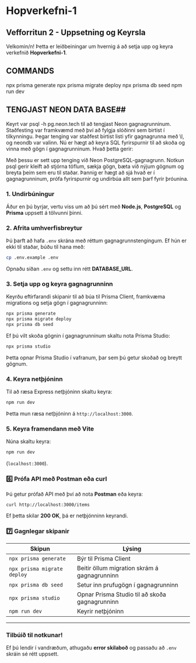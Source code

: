 # Hopverkefni-1

## Vefforritun 2 - Uppsetning og Keyrsla

Velkomin/n! Þetta er leiðbeiningar um hvernig á að setja upp og keyra verkefnið **Hopverkefni-1**.

## COMMANDS ##
npx prisma generate
npx prisma migrate deploy
npx prisma db seed
npm run dev


## TENGJAST NEON DATA BASE##
Keyrt var psql -h pg.neon.tech til að tengjast Neon gagnagrunninum.
Staðfesting var framkvæmd með því að fylgja slóðinni sem birtist í tilkynningu.
Þegar tenging var staðfest birtist listi yfir gagnagrunna með \l, og neondb var valinn.
Nú er hægt að keyra SQL fyrirspurnir til að skoða og vinna með gögn í gagnagrunninum.
Hvað þetta gerir:

Með þessu er sett upp tenging við Neon PostgreSQL-gagnagrunn. Notkun psql gerir kleift að stjórna töflum, sækja gögn, bæta við nýjum gögnum og breyta þeim sem eru til staðar. Þannig er hægt að sjá hvað er í gagnagrunninum, prófa fyrirspurnir og undirbúa allt sem þarf fyrir þróunina.


### **1️. Undirbúningur**
Áður en þú byrjar, vertu viss um að þú sért með **Node.js**, **PostgreSQL** og **Prisma** uppsett á tölvunni þinni.

### **2. Afrita umhverfisbreytur**
Þú þarft að hafa `.env` skrána með réttum gagnagrunnstengingum.
Ef hún er ekki til staðar, búðu til hana með:
```bash
cp .env.example .env
```
Opnaðu síðan `.env` og settu inn rétt **DATABASE_URL**.

### **3. Setja upp og keyra gagnagrunninn**
Keyrðu eftirfarandi skipanir til að búa til Prisma Client, framkvæma migrations og setja gögn í gagnagrunninn:

```bash
npx prisma generate
npx prisma migrate deploy
npx prisma db seed
```

Ef þú vilt skoða gögnin í gagnagrunninum skaltu nota Prisma Studio:
```bash
npx prisma studio
```
Þetta opnar Prisma Studio í vafranum, þar sem þú getur skoðað og breytt gögnum.

### **4. Keyra netþjóninn**
Til að ræsa Express netþjóninn skaltu keyra:
```bash
npm run dev
```
Þetta mun ræsa netþjóninn á `http://localhost:3000`.

### **5. Keyra framendann með Vite**
Núna skaltu keyra:
```bash
npm run dev
```
(`localhost:3000`).

### **6️⃣ Prófa API með Postman eða curl**
Þú getur prófað API með því að nota **Postman** eða keyra:
```bash
curl http://localhost:3000/items
```
Ef þetta skilar **200 OK**, þá er netþjónninn keyrandi.

### **7️⃣ Gagnlegar skipanir**
| Skipun | Lýsing |
|--------|---------|
| `npx prisma generate` | Býr til Prisma Client |
| `npx prisma migrate deploy` | Beitir öllum migration skrám á gagnagrunninn |
| `npx prisma db seed` | Setur inn prufugögn í gagnagrunninn |
| `npx prisma studio` | Opnar Prisma Studio til að skoða gagnagrunninn |
| `npm run dev` | Keyrir netþjóninn |

---

### **Tilbúið til notkunar!**
Ef þú lendir í vandræðum, athugaðu **error skilaboð** og passaðu að `.env` skráin sé rétt uppsett.

